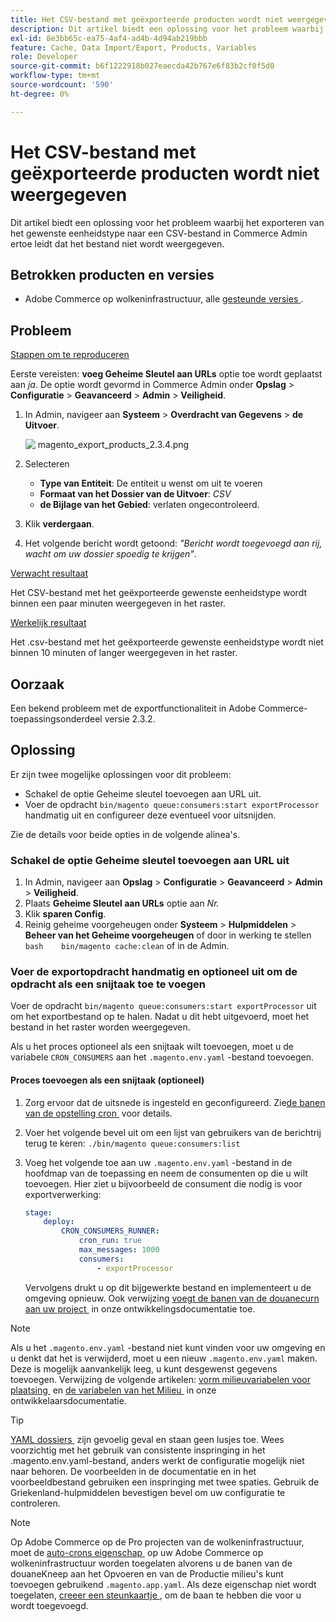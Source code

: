 ```yaml
---
title: Het CSV-bestand met geëxporteerde producten wordt niet weergegeven
description: Dit artikel biedt een oplossing voor het probleem waarbij u probeert het gewenste eenheidstype te exporteren naar een CSV-bestand in Commerce Admin, maar het bestand wordt niet weergegeven.
exl-id: 8e3bb65c-ea75-4af4-ad4b-4d94ab219bbb
feature: Cache, Data Import/Export, Products, Variables
role: Developer
source-git-commit: b6f1222918b027eaecda42b767e6f83b2cf0f5d0
workflow-type: tm+mt
source-wordcount: '590'
ht-degree: 0%

---
```


# Het CSV-bestand met geëxporteerde producten wordt niet weergegeven

Dit artikel biedt een oplossing voor het probleem waarbij het exporteren van het gewenste eenheidstype naar een CSV-bestand in Commerce Admin ertoe leidt dat het bestand niet wordt weergegeven.

## Betrokken producten en versies

* Adobe Commerce op wolkeninfrastructuur, alle [&#x200B; gesteunde versies &#x200B;](https://magento.com/sites/default/files/magento-software-lifecycle-policy.pdf).

## Probleem

<u> Stappen om te reproduceren </u>

Eerste vereisten: **voeg Geheime Sleutel aan URLs** optie toe wordt geplaatst aan *ja*. De optie wordt gevormd in Commerce Admin onder **Opslag** > **Configuratie** > **Geavanceerd** > **Admin** > **Veiligheid**.

1. In Admin, navigeer aan **Systeem** > **Overdracht van Gegevens** > **de Uitvoer**.

   ![&#x200B; magento_export_products_2.3.4.png &#x200B;](assets/magento_export_products_2.3.4.png)

1. Selecteren
   * **Type van Entiteit**: De entiteit u wenst om uit te voeren
   * **Formaat van het Dossier van de Uitvoer**: *CSV*
   * **de Bijlage van het Gebied**: verlaten ongecontroleerd.
1. Klik **verdergaan**.
1. Het volgende bericht wordt getoond: *&quot;Bericht wordt toegevoegd aan rij, wacht om uw dossier spoedig te krijgen&quot;*.

<u> Verwacht resultaat </u>

Het CSV-bestand met het geëxporteerde gewenste eenheidstype wordt binnen een paar minuten weergegeven in het raster.

<u> Werkelijk resultaat </u>

Het .csv-bestand met het geëxporteerde gewenste eenheidstype wordt niet binnen 10 minuten of langer weergegeven in het raster.

## Oorzaak

Een bekend probleem met de exportfunctionaliteit in Adobe Commerce-toepassingsonderdeel versie 2.3.2.

## Oplossing

Er zijn twee mogelijke oplossingen voor dit probleem:

* Schakel de optie Geheime sleutel toevoegen aan URL uit.
* Voer de opdracht `bin/magento queue:consumers:start exportProcessor` handmatig uit en configureer deze eventueel voor uitsnijden.

Zie de details voor beide opties in de volgende alinea&#39;s.

### Schakel de optie Geheime sleutel toevoegen aan URL uit

1. In Admin, navigeer aan **Opslag** > **Configuratie** > **Geavanceerd** > **Admin** > **Veiligheid**.
1. Plaats **Geheime Sleutel aan URLs** optie aan *Nr.*
1. Klik **sparen Config**.
1. Reinig geheime voorgeheugen onder **Systeem** > **Hulpmiddelen** > **Beheer van het Geheime voorgeheugen** of door in werking te stellen    ```bash    bin/magento cache:clean``` of in de Admin.

### Voer de exportopdracht handmatig en optioneel uit om de opdracht als een snijtaak toe te voegen

Voer de opdracht `bin/magento queue:consumers:start exportProcessor` uit om het exportbestand op te halen. Nadat u dit hebt uitgevoerd, moet het bestand in het raster worden weergegeven.


Als u het proces optioneel als een snijtaak wilt toevoegen, moet u de variabele `CRON_CONSUMERS` aan het `.magento.env.yaml` -bestand toevoegen.

#### Proces toevoegen als een snijtaak (optioneel)

1. Zorg ervoor dat de uitsnede is ingesteld en geconfigureerd. Zie [&#x200B; de banen van de opstelling cron &#x200B;](/docs/commerce-cloud-service/user-guide/configure/app/properties/crons-property.html) voor details.
1. Voer het volgende bevel uit om een lijst van gebruikers van de berichtrij terug te keren:     `./bin/magento queue:consumers:list`
1. Voeg het volgende toe aan uw `.magento.env.yaml` -bestand in de hoofdmap van de toepassing en neem de consumenten op die u wilt toevoegen. Hier ziet u bijvoorbeeld de consument die nodig is voor exportverwerking:

   ```yaml
   stage:
       deploy:
           CRON_CONSUMERS_RUNNER:
               cron_run: true
               max_messages: 1000
               consumers:
                   - exportProcessor
   ```

   Vervolgens drukt u op dit bijgewerkte bestand en implementeert u de omgeving opnieuw. Ook verwijzing [&#x200B; voegt de banen van de douanecurn aan uw project &#x200B;](/docs/commerce-cloud-service/user-guide/configure/app/properties/crons-property.html#add-custom-cron-jobs-to-your-project) in onze ontwikkelingsdocumentatie toe.

>[!NOTE]
>
>Als u het `.magento.env.yaml` -bestand niet kunt vinden voor uw omgeving en u denkt dat het is verwijderd, moet u een nieuw `.magento.env.yaml` maken. Deze is mogelijk aanvankelijk leeg, u kunt desgewenst gegevens toevoegen. Verwijzing de volgende artikelen: [&#x200B; vorm milieuvariabelen voor plaatsing &#x200B;](/docs/commerce-cloud-service/user-guide/configure/env/configure-env-yaml.html) en [&#x200B; de variabelen van het Milieu &#x200B;](/docs/commerce-cloud-service/user-guide/configure/env/stage/variables-intro.html) in onze ontwikkelaarsdocumentatie.

>[!TIP]
>
>[&#x200B; YAML dossiers &#x200B;](https://experienceleague.adobe.com/docs/commerce-cloud-service/user-guide/configure/env/configure-env-yaml.html?lang=nl-NL) zijn gevoelig geval en staan geen lusjes toe. Wees voorzichtig met het gebruik van consistente inspringing in het .magento.env.yaml-bestand, anders werkt de configuratie mogelijk niet naar behoren. De voorbeelden in de documentatie en in het voorbeeldbestand gebruiken een inspringing met twee spaties. Gebruik de Griekenland-hulpmiddelen bevestigen bevel om uw configuratie te controleren.

>[!NOTE]
>
>Op Adobe Commerce op de Pro projecten van de wolkeninfrastructuur, moet de [&#x200B; auto-crons eigenschap &#x200B;](/docs/commerce-cloud-service/user-guide/configure/app/properties/crons-property.html?lang=en#crontab) op uw Adobe Commerce op wolkeninfrastructuur worden toegelaten alvorens u de banen van de douaneKneep aan het Opvoeren en van de Productie milieu&#39;s kunt toevoegen gebruikend `.magento.app.yaml`. Als deze eigenschap niet wordt toegelaten, [&#x200B; creeer een steunkaartje &#x200B;](/help/help-center-guide/help-center/magento-help-center-user-guide.md#submit-ticket), om de baan te hebben die voor u wordt toegevoegd.
